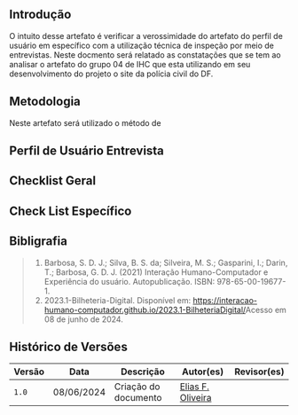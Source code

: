 ## Introdução

O intuito desse artefato é verificar a verossimidade do artefato do perfil de usuário em específico com a utilização técnica de inspeção por meio de entrevistas. Neste docmento será relatado as constatações que se tem ao analisar o artefato do grupo 04 de IHC que esta utilizando em seu desenvolvimento do projeto o site da polícia civil do DF.

## Metodologia

Neste artefato será utilizado o método de 

## Perfil de Usuário Entrevista

## Checklist Geral

## Check List Específico


## Bibligrafia

> 1. Barbosa, S. D. J.; Silva, B. S. da; Silveira, M. S.; Gasparini, I.; Darin, T.; Barbosa, G. D. J. (2021) Interação Humano-Computador e Experiência do usuário. Autopublicação. ISBN: 978-65-00-19677-1.
> 2. 2023.1-Bilheteria-Digital. Disponível em: <https://interacao-humano-computador.github.io/2023.1-BilheteriaDigital/>Acesso em 08 de junho de 2024.

## Histórico de Versões

| Versão | Data | Descrição | Autor(es) | Revisor(es) |
| --- | --- | --- | --- | --- |
| `1.0` | 08/06/2024 | Criação do documento | [Elias F. Oliveira](EliasGH) |

[GabrielfGH]: https://github.com/MMcLovin
[GabrielbGH]: https://github.com/https://github.com/Bertolazi
[ClaudioGH]: https://github.com/claudiohsc
[EliasGH]: https://www.github.com/EliasOliver21
[PabloGH]: https://github.com/pabloheika
[RicardoGH]: https://www.github.com/avmricardo